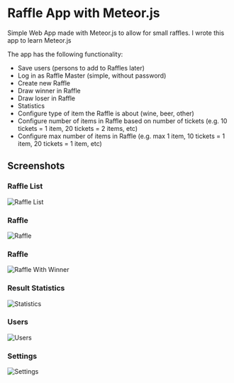 # Raffle App with Meteor.js

Simple Web App made with Meteor.js to allow for small raffles.
I wrote this app to learn Meteor.js

The app has the following functionality:

- Save users (persons to add to Raffles later)
- Log in as Raffle Master (simple, without password)
- Create new Raffle
- Draw winner in Raffle
- Draw loser in Raffle
- Statistics
- Configure type of item the Raffle is about (wine, beer, other)
- Configure number of items in Raffle based on number of tickets (e.g. 10 tickets = 1 item, 20 tickets = 2 items, etc)
- Configure max number of items in Raffle (e.g. max 1 item, 10 tickets = 1 item, 20 tickets = 1 item, etc)

## Screenshots

### Raffle List

![Raffle List](https://github.com/Sanyam1Gupta/Latest-Assignment-4th-feb/tree/master/screenshots/RaffleList.png "Raffle List")

### Raffle

![Raffle](https://github.com/Sanyam1Gupta/Latest-Assignment-4th-feb/tree/master/screenshots/Raffle.png "Raffle")

### Raffle

![Raffle With Winner](https://raw.githubusercontent.com/Sanyam1Gupta/Latest-Assignment-4th-feb/tree/master/screenshots/Raffle_with_Winner.png "Raffle With Winner")

### Result Statistics

![Statistics](https://raw.github.com/Sanyam1Gupta/Latest-Assignment-4th-feb/tree/master/screenshots/Statistics.png "Statistics")

### Users

![Users](https://github.com/Sanyam1Gupta/Latest-Assignment-4th-feb/tree/master/screenshots/Users.png "Users")

### Settings

![Settings](https://github.com/Sanyam1Gupta/Latest-Assignment-4th-feb/tree/master/screenshots/Settings.png "Settings")
